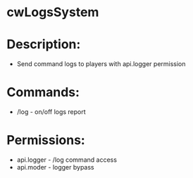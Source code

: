 # cwLogsSystem
 
# Description:
- Send command logs to players with api.logger permission
 
# Commands:
- /log - on/off logs report

# Permissions:
- api.logger - /log command access
- api.moder - logger bypass
